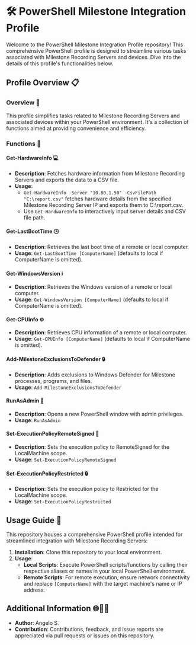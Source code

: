 # 🛠️ PowerShell Milestone Integration Profile

Welcome to the PowerShell Milestone Integration Profile repository! This comprehensive PowerShell profile is designed to streamline various tasks associated with Milestone Recording Servers and devices. 
Dive into the details of this profile's functionalities below.

## Profile Overview 📋

### Overview 🌟

This profile simplifies tasks related to Milestone Recording Servers and associated devices within your PowerShell environment. It's a collection of functions aimed at providing convenience and efficiency.

### Functions 🧰

#### Get-HardwareInfo 💻

- **Description**: Fetches hardware information from Milestone Recording Servers and exports the data to a CSV file.
- **Usage**:
    - `Get-HardwareInfo -Server "10.80.1.50" -CsvFilePath "C:\report.csv"` fetches hardware details from the specified Milestone Recording Server IP and exports them to C:\report.csv.
    - Use `Get-HardwareInfo` to interactively input server details and CSV file path.

#### Get-LastBootTime 🕒

- **Description**: Retrieves the last boot time of a remote or local computer.
- **Usage**: `Get-LastBootTime [ComputerName]` (defaults to local if ComputerName is omitted).

#### Get-WindowsVersion ℹ️

- **Description**: Retrieves the Windows version of a remote or local computer.
- **Usage**: `Get-WindowsVersion [ComputerName]` (defaults to local if ComputerName is omitted).

#### Get-CPUInfo ⚙️

- **Description**: Retrieves CPU information of a remote or local computer.
- **Usage**: `Get-CPUInfo [ComputerName]` (defaults to local if ComputerName is omitted).

#### Add-MilestoneExclusionsToDefender 🔒

- **Description**: Adds exclusions to Windows Defender for Milestone processes, programs, and files.
- **Usage**: `Add-MilestoneExclusionsToDefender`

#### RunAsAdmin 🚀

- **Description**: Opens a new PowerShell window with admin privileges.
- **Usage**: `RunAsAdmin`

#### Set-ExecutionPolicyRemoteSigned 🔐

- **Description**: Sets the execution policy to RemoteSigned for the LocalMachine scope.
- **Usage**: `Set-ExecutionPolicyRemoteSigned`

#### Set-ExecutionPolicyRestricted 🔒

- **Description**: Sets the execution policy to Restricted for the LocalMachine scope.
- **Usage**: `Set-ExecutionPolicyRestricted`

## Usage Guide 📖

This repository houses a comprehensive PowerShell profile intended for streamlined integration with Milestone Recording Servers:

1. **Installation**: Clone this repository to your local environment.
2. **Usage**:
    - **Local Scripts**: Execute PowerShell scripts/functions by calling their respective aliases or names in your local PowerShell environment.
    - **Remote Scripts**: For remote execution, ensure network connectivity and replace `[ComputerName]` with the target machine's name or IP address.

## Additional Information 🌐🚀🔧

- **Author**: Angelo S.
- **Contribution**: Contributions, feedback, and issue reports are appreciated via pull requests or issues on this repository.

